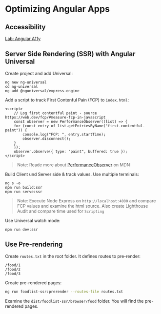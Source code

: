 # Optimizing Angular Apps
## Accessibility

[Lab: Angular A11y](https://codelabs.developers.google.com/angular-a11y)
## Server Side Rendering (SSR) with Angular Universal

Create project and add Universal:

```
ng new ng-universal
cd ng-universal
ng add @nguniversal/express-engine
```

Add a script to track First Contenful Pain (FCP) to `index.html`:

```
<script>
    // Log first contentful paint - source https://web.dev/fcp/#measure-fcp-in-javascript
    const observer = new PerformanceObserver((list) => {
    for (const entry of list.getEntriesByName("first-contentful-paint")) {
        console.log("FCP: ", entry.startTime);
        observer.disconnect();
    }
    });
    observer.observe({ type: "paint", buffered: true });
</script>
```

> Note: Reade more about [PerformanceObserver](https://developer.mozilla.org/en-US/docs/Web/API/PerformanceObserver) on MDN

Build Client und Server side & track values. Use multiple terminals:

```
ng s -o
npm run build:ssr
npm run serve:ssr
```

> Note: Execute Node Express on `http://localhost:4000` and compare FCP values and examine the html source. Also create Lighthouse Audit and compare time used for `Scripting`

Use Universal watch mode:

```
npm run dev:ssr
```

## Use Pre-rendering

Create `routes.txt` in the root folder. It defines routes to pre-render:

```
/food/1
/food/2
/food/3
```
Create pre-rendered pages:

```bash
ng run foodlist-ssr:prerender --routes-file routes.txt
```

Examine the `dist/foodlist-ssr/browser/food` folder. You will find the pre-rendered pages.